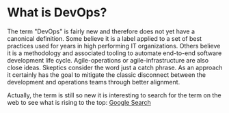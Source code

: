 # What is DevOps? #

The term "DevOps" is fairly new and therefore does not yet have a canonical definition. Some believe it is a label applied to a set of best practices used for years in high performing IT organizations. Others believe it is a methodology and associated tooling to automate end-to-end software development life cycle. Agile-operations or agile-infrastructure are also close ideas. Skeptics consider the word just a catch phrase. As an approach it certainly has the goal to mitigate the classic disconnect between the development and operations teams through better alignment.

Actually, the term is still so new it is interesting to search for the term on the web to see what is rising to the top: [Google Search](http://www.google.com/search?client=safari&rls=en&q=what+is+devops&ie=UTF-8&oe=UTF-8)
